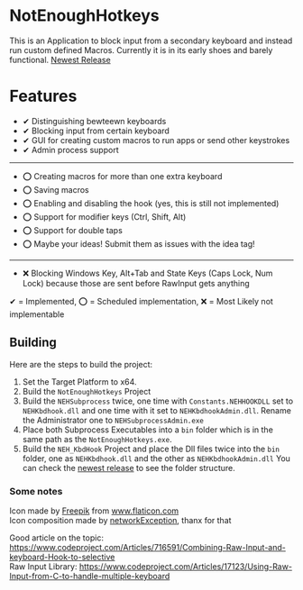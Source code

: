 # NotEnoughHotkeys
This is an Application to block input from a secondary keyboard and instead run custom defined Macros. Currently it is in its early shoes and barely functional. [Newest Release](https://github.com/VollRahm/NotEnoughHotkeys/releases/latest)

# Features
* ✔ Distinguishing bewteewn keyboards
* ✔ Blocking input from certain keyboard
* ✔ GUI for creating custom macros to run apps or send other keystrokes
* ✔ Admin process support 
---
* ⭕ Creating macros for more than one extra keyboard
* ⭕ Saving macros
* ⭕ Enabling and disabling the hook (yes, this is still not implemented)
* ⭕ Support for modifier keys (Ctrl, Shift, Alt)
* ⭕ Support for double taps
* ⭕ Maybe your ideas! Submit them as issues with the idea tag!
---
* ❌ Blocking Windows Key, Alt+Tab and State Keys (Caps Lock, Num Lock) because those are sent before RawInput gets anything 

✔ = Implemented, ⭕ = Scheduled implementation, ❌ = Most Likely not implementable

## Building
Here are the steps to build the project:
1. Set the Target Platform to x64.
2. Build the `NotEnoughHotkeys` Project
3. Build the `NEHSubprocess` twice, one time with `Constants.NEHHOOKDLL` set to `NEHKbdhook.dll` and one time with it set to `NEHKbdhookAdmin.dll`. Rename the Administrator one to `NEHSubprocessAdmin.exe`
4. Place both Subprocess Executables into a `bin` folder which is in the same path as the `NotEnoughHotkeys.exe`.
5. Build the `NEH_KbdHook` Project and place the Dll files twice into the `bin` folder, one as `NEHKbdhook.dll` and the other as `NEHKbdhookAdmin.dll`
You can check the [newest release](https://github.com/VollRahm/NotEnoughHotkeys/releases/latest) to see the folder structure.

### Some notes
Icon made by [Freepik](https://www.flaticon.com/authors/freepik) from www.flaticon.com </br>
Icon composition made by [networkException](https://github.com/networkException), thanx for that

Good article on the topic: https://www.codeproject.com/Articles/716591/Combining-Raw-Input-and-keyboard-Hook-to-selective </br>
Raw Input Library: https://www.codeproject.com/Articles/17123/Using-Raw-Input-from-C-to-handle-multiple-keyboard
